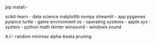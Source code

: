 pip install:-

scikit-learn - data science
matplotlib
numpy
streamlit - app
pygames
pylance
turtle - game environment
os - operating systems - apple
sys - system - python
math 
tkinter
winsound - windows sound

A.I:-
random
minimax
alpha-beata pruning